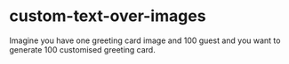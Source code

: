 # custom-text-over-images
Imagine you have one greeting card image and 100 guest and you want to generate 100 customised greeting card.
